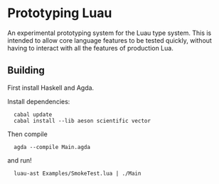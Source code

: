 # Prototyping Luau

An experimental prototyping system for the Luau type system. This is
intended to allow core language features to be tested quickly, without
having to interact with all the features of production Lua.

## Building

First install Haskell and Agda.

Install dependencies:
```
  cabal update
  cabal install --lib aeson scientific vector
```

Then compile
```
  agda --compile Main.agda
```

and run!
```
  luau-ast Examples/SmokeTest.lua | ./Main
```
